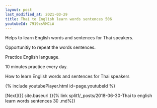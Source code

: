 ```yaml
---
layout: post
last_modified_at: 2021-03-29
title: Thai to English learn words sentences 506 
youtubeId: 7919csVMCiA
---
```

 
 
Helps to learn English words and sentences for Thai speakers.

Opportunitiy to repeat the words sentences. 

Practice English language. 
 
10 minutes practice every day. 
 
How to learn English words and sentences for Thai speakers 
 
{% include youtubePlayer.html id=page.youtubeId %}
 
 
[Next]({{ site.baseurl }}{% link  split1/_posts/2018-06-30-Thai to english learn words sentences 30 .md%})
 
